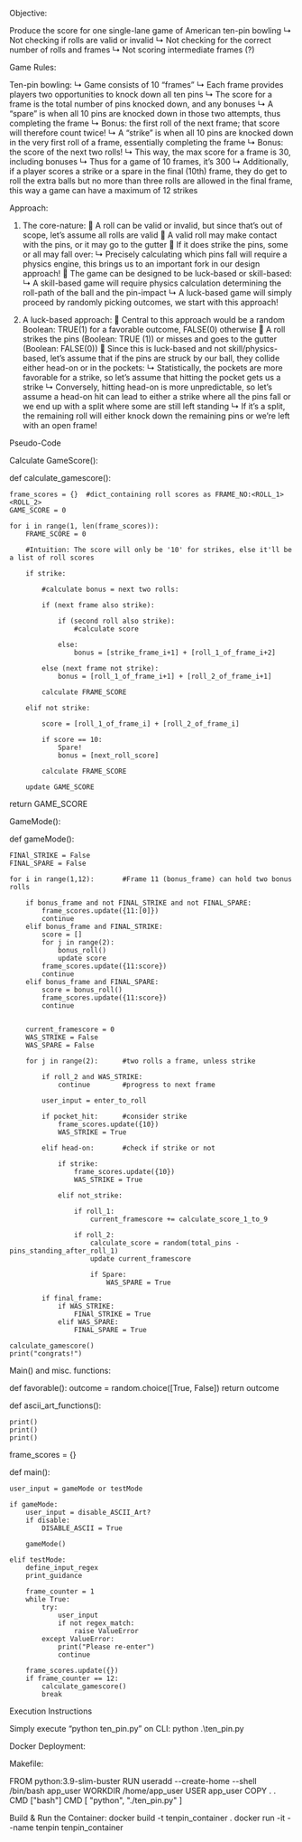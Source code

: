 Objective:

Produce the score for one single-lane game of American ten-pin bowling
↳ Not checking if rolls are valid or invalid
↳ Not checking for the correct number of rolls and frames
↳ Not scoring intermediate frames (?)


Game Rules:

Ten-pin bowling:
↳ Game consists of 10 “frames”
↳ Each frame provides players two opportunities to knock down all ten pins
↳ The score for a frame is the total number of pins knocked down, and any bonuses
↳ A “spare” is when all 10 pins are knocked down in those two attempts, thus completing the frame
	↳ Bonus: the first roll of the next frame; that score will therefore count twice!
↳ A “strike” is when all 10 pins are knocked down in the very first roll of a frame, essentially completing the frame
	↳ Bonus: the score of the next two rolls!
↳ This way, the max score for a frame is 30, including bonuses
	↳ Thus for a game of 10 frames, it’s 300
↳ Additionally, if a player scores a strike or a spare in the final (10th) frame, they do get to roll the extra balls but no more    than three rolls are allowed in the final frame, this way a game can have a maximum of 12 strikes

Approach:

1.	The core-nature:
	A roll can be valid or invalid, but since that’s out of scope, let’s assume all rolls are valid
	A valid roll may make contact with the pins, or it may go to the gutter
	If it does strike the pins, some or all may fall over:
↳ Precisely calculating which pins fall will require a physics engine, this brings us to an important fork in our design approach!
	The game can be designed to be luck-based or skill-based:
↳ A skill-based game will require physics calculation determining the roll-path of the ball and the pin-impact
↳ A luck-based game will simply proceed by randomly picking outcomes, we start with this approach!

2.	A luck-based approach:
	Central to this approach would be a random Boolean: TRUE(1) for a favorable outcome, FALSE(0) otherwise
	A roll strikes the pins (Boolean: TRUE (1)) or misses and goes to the gutter (Boolean: FALSE(0))
	Since this is luck-based and not skill/physics-based, let’s assume that if the pins are struck by our ball, they collide either head-on or in the pockets:
↳ Statistically, the pockets are more favorable for a strike, so let’s assume that hitting the pocket gets us a strike
↳ Conversely, hitting head-on is more unpredictable, so let’s assume a head-on hit can lead to either a strike where all the pins fall or we end up with a split where some are still left standing
↳ If it’s a split, the remaining roll will either knock down the remaining pins or we’re left with an open frame!



Pseudo-Code


Calculate GameScore():

def calculate_gamescore():

	frame_scores = {}  #dict_containing roll scores as FRAME_NO:<ROLL_1><ROLL_2>
	GAME_SCORE = 0

	for i in range(1, len(frame_scores)):
		FRAME_SCORE = 0

		#Intuition: The score will only be '10' for strikes, else it'll be a list of roll scores

		if strike:

			#calculate bonus = next two rolls:
			
			if (next frame also strike):

				if (second roll also strike):
					#calculate score

				else:
					bonus = [strike_frame_i+1] + [roll_1_of_frame_i+2]

			else (next frame not strike):
				bonus = [roll_1_of_frame_i+1] + [roll_2_of_frame_i+1]

			calculate FRAME_SCORE

		elif not strike:

			score = [roll_1_of_frame_i] + [roll_2_of_frame_i]

			if score == 10:
				Spare!
				bonus = [next_roll_score]

			calculate FRAME_SCORE

		update GAME_SCORE

return GAME_SCORE



GameMode():

def gameMode():

	FINAl_STRIKE = False
	FINAL_SPARE = False

	for i in range(1,12):		#Frame 11 (bonus_frame) can hold two bonus rolls

		if bonus_frame and not FINAL_STRIKE and not FINAL_SPARE:
			frame_scores.update({11:[0]})
			continue
		elif bonus_frame and FINAL_STRIKE:
			score = []
			for j in range(2):
				bonus_roll()
				update score
			frame_scores.update({11:score})
			continue
		elif bonus_frame and FINAL_SPARE:
			score = bonus_roll()
			frame_scores.update({11:score})
			continue


		current_framescore = 0
		WAS_STRIKE = False
		WAS_SPARE = False

		for j in range(2):		#two rolls a frame, unless strike

			if roll_2 and WAS_STRIKE:
				continue		#progress to next frame

			user_input = enter_to_roll

			if pocket_hit:		#consider strike
				frame_scores.update({10})
				WAS_STRIKE = True

			elif head-on:		#check if strike or not

				if strike:
					frame_scores.update({10})
					WAS_STRIKE = True

				elif not_strike:

					if roll_1:
						current_framescore += calculate_score_1_to_9

					if roll_2:
						calculate_score = random(total_pins - pins_standing_after_roll_1)
						update current_framescore

						if Spare:
							WAS_SPARE = True

			if final_frame:
				if WAS_STRIKE:
					FINAl_STRIKE = True
				elif WAS_SPARE:
					FINAL_SPARE = True

	calculate_gamescore()
	print("congrats!")



Main() and misc. functions:


def favorable():
	outcome = random.choice([True, False])
	return outcome


def ascii_art_functions():

	print()
	print()
	print()


frame_scores = {}

def main():

	user_input = gameMode or testMode

	if gameMode:
		user_input = disable_ASCII_Art?
		if disable:
			DISABLE_ASCII = True

		gameMode()

	elif testMode:
		define_input_regex
		print_guidance

		frame_counter = 1
		while True:
			try:
				user_input
				if not regex_match:
					raise ValueError
			except ValueError:
				print("Please re-enter")
				continue

		frame_scores.update({})
		if frame_counter == 12:
			calculate_gamescore()
			break



Execution Instructions


Simply execute “python ten_pin.py” on CLI: python .\ten_pin.py


Docker Deployment:


Makefile:

FROM python:3.9-slim-buster
RUN useradd --create-home --shell /bin/bash app_user
WORKDIR /home/app_user
USER app_user
COPY . .
CMD ["bash"]
CMD [ "python", "./ten_pin.py" ]


Build & Run the Container:
docker build -t tenpin_container .
docker run -it --name tenpin tenpin_container


